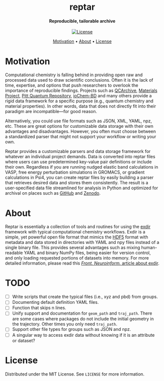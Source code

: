 <h1 align="center">reptar</h1>

<h4 align="center"><b>Rep</b>roducible, <b>t</b>ailorable <b>ar</b>chive</h4>

<p align="center">
    <a href="https://github.com/aalexmmaldonado/reptar/blob/main/LICENSE" target="_blank">
        <img src="https://img.shields.io/github/license/aalexmmaldonado/reptar" alt="License">
    </a>
</p>

<p align="center">
    <a href="#motivation">Motivation</a> •
    <a href="#about">About</a> •
    <a href="#license">License</a>
</p>

# Motivation

Computational chemistry is falling behind in providing open raw and processed data used to draw scientific conclusions.
Often it is the lack of time, expertise, and options that push researchers to overlook the importance of reproducible findings.
Projects such as [QCArchive](https://qcarchive.molssi.org/), [Materials Project](https://materialsproject.org/), [Pitt Quantum Repository](https://pqr.pitt.edu/), [ioChem-BD](https://www.iochem-bd.org/) and many others provide a rigid data framework for a specific purpose (e.g., quantum chemistry and material properties).
In other words, data that does not directly fit into their paradigm are incompatible&mdash;for good reason.

Alternatively, you could use file formats such as JSON, XML, YAML, npz, etc.
These are great options for customizable data storage with their own advantages and disadvantages.
However, you often must choose between a standardized parser that might not support your workflow or writing your own.

Reptar provides a customizable parsers and data storage framework for whatever an individual project demands.
Data is converted into reptar files where users can use predetermined key-value pair definitions or include their own.
Regardless if you are running nudged elastic band calculations in VASP, free energy perturbation simulations in GROMACS, or gradient calculations in Psi4, you can create reptar files by easily building a parser that retrieves desired data and stores them consistently.
The result is a user-specified data file streamlined for analysis in Python and optimized for archival on places such as [GitHub](https://github.com/) and [Zenodo](https://zenodo.org/).

# About

Reptar is essentially a collection of tools and routines for using the [exdir](https://exdir.readthedocs.io/en/latest/) framework with typical computational chemistry workflows.
Exdir is a simple, yet powerful open file format that mimics the [HDF5](https://www.hdfgroup.org/solutions/hdf5/) format with metadata and data stored in directories with YAML and npy files instead of a single binary file.
This provides several advantages such as mixing human-readable YAML and binary NumPy files, being easier for version control, and only loading requested portions of datasets into memory.
For more detailed information, please read this [*Front. Neuroinform.* article about exdir](https://doi.org/10.3389/fninf.2018.00016).

# TODO

- [ ] Write scripts that create the typical files (i.e., xyz and pbd) from groups.
- [ ] Documenting default definition YAML files.
- [ ] Function that skips n lines.
- [ ] Unify support and documentation for `geom_path` and `traj_path`.
  There are some cases where packages do not include the initial geometry in the trajectory.
  Other times you only need `traj_path`.
- [ ] Support other file types for groups such as JSON and npz.
- [ ] A singular way to access exdir data without knowing if it is an attribute or dataset?

# License

Distributed under the MIT License. See `LICENSE` for more information.
